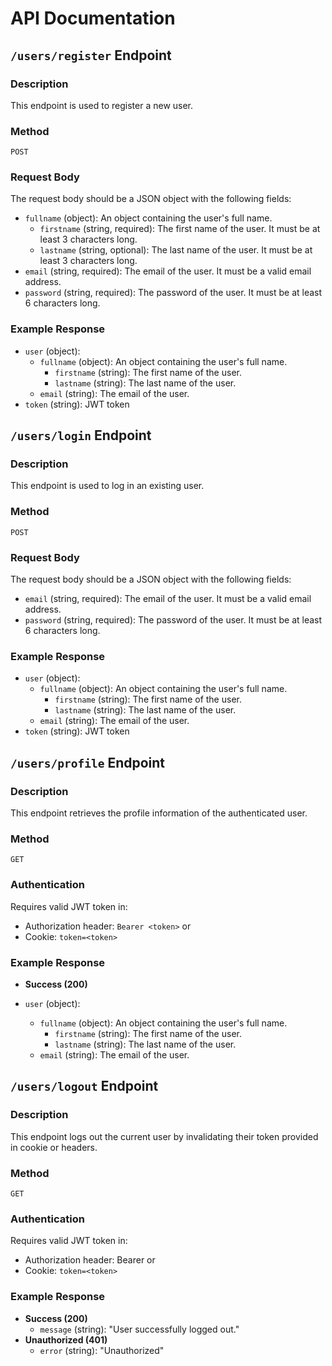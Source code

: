 # API Documentation

## `/users/register` Endpoint

### Description
This endpoint is used to register a new user.

### Method
`POST`

### Request Body
The request body should be a JSON object with the following fields:

- `fullname` (object): An object containing the user's full name.
  - `firstname` (string, required): The first name of the user. It must be at least 3 characters long.
  - `lastname` (string, optional): The last name of the user. It must be at least 3 characters long.
- `email` (string, required): The email of the user. It must be a valid email address.
- `password` (string, required): The password of the user. It must be at least 6 characters long.

### Example Response

- `user` (object):
  - `fullname` (object): An object containing the user's full name.
    - `firstname` (string): The first name of the user.
    - `lastname` (string): The last name of the user.
  - `email` (string): The email of the user.
- `token` (string): JWT token

## `/users/login` Endpoint

### Description
This endpoint is used to log in an existing user.

### Method
`POST`

### Request Body
The request body should be a JSON object with the following fields:

- `email` (string, required): The email of the user. It must be a valid email address.
- `password` (string, required): The password of the user. It must be at least 6 characters long.

### Example Response

- `user` (object):
  - `fullname` (object): An object containing the user's full name.
    - `firstname` (string): The first name of the user.
    - `lastname` (string): The last name of the user.
  - `email` (string): The email of the user.
- `token` (string): JWT token

## `/users/profile` Endpoint

### Description
This endpoint retrieves the profile information of the authenticated user.

### Method
`GET`

### Authentication
Requires valid JWT token in:
- Authorization header: `Bearer <token>` or
- Cookie: `token=<token>`

### Example Response

- **Success (200)**

- `user` (object):
  - `fullname` (object): An object containing the user's full name.
    - `firstname` (string): The first name of the user.
    - `lastname` (string): The last name of the user.
  - `email` (string): The email of the user.


## `/users/logout` Endpoint

### Description
This endpoint logs out the current user by invalidating their token provided in cookie or headers.

### Method
`GET`

### Authentication
Requires valid JWT token in:
- Authorization header: Bearer <token> or
- Cookie: `token=<token>`

### Example Response

- **Success (200)**
  - `message` (string): "User successfully logged out."
- **Unauthorized (401)**
  - `error` (string): "Unauthorized"

